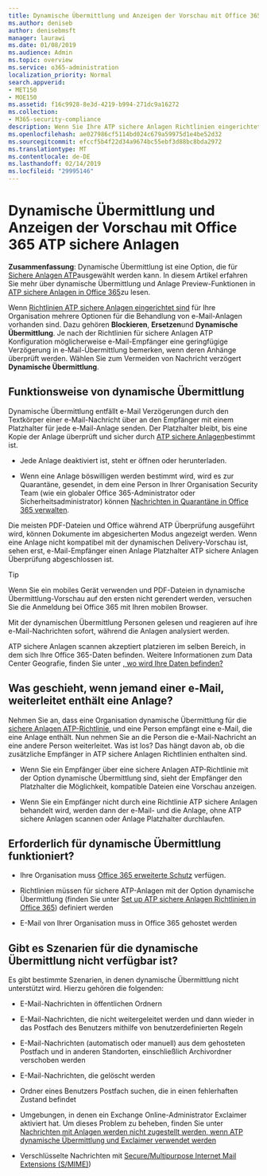 ```yaml
---
title: Dynamische Übermittlung und Anzeigen der Vorschau mit Office 365 ATP sichere Anlagen
ms.author: deniseb
author: denisebmsft
manager: laurawi
ms.date: 01/08/2019
ms.audience: Admin
ms.topic: overview
ms.service: o365-administration
localization_priority: Normal
search.appverid:
- MET150
- MOE150
ms.assetid: f16c9928-8e3d-4219-b994-271dc9a16272
ms.collection:
- M365-security-compliance
description: Wenn Sie Ihre ATP sichere Anlagen Richtlinien eingerichtet haben, wählen Sie dynamische Übermittlung Nachricht Verzögerungen bei der vermieden, und aktivieren Personen für die Vorschau von Anlagen, die gescannt werden.
ms.openlocfilehash: ae027986cf5114bd024c679a59975d1e4be52d32
ms.sourcegitcommit: efccf5b4f22d34a9674bc55ebf3d88bc8bda2972
ms.translationtype: MT
ms.contentlocale: de-DE
ms.lasthandoff: 02/14/2019
ms.locfileid: "29995146"
---
```

# <a name="dynamic-delivery-and-previewing-with-office-365-atp-safe-attachments"></a>Dynamische Übermittlung und Anzeigen der Vorschau mit Office 365 ATP sichere Anlagen

**Zusammenfassung**: Dynamische Übermittlung ist eine Option, die für [Sichere Anlagen ATP](atp-safe-attachments.md)ausgewählt werden kann. In diesem Artikel erfahren Sie mehr über dynamische Übermittlung und Anlage Preview-Funktionen in [ATP sichere Anlagen in Office 365](atp-safe-attachments.md)zu lesen.

Wenn [Richtlinien ATP sichere Anlagen eingerichtet sind](set-up-atp-safe-attachments-policies.md) für Ihre Organisation mehrere Optionen für die Behandlung von e-Mail-Anlagen vorhanden sind. Dazu gehören **Blockieren**, **Ersetzen**und **Dynamische Übermittlung**. Je nach der Richtlinien für sichere Anlagen ATP Konfiguration möglicherweise e-Mail-Empfänger eine geringfügige Verzögerung in e-Mail-Übermittlung bemerken, wenn deren Anhänge überprüft werden. Wählen Sie zum Vermeiden von Nachricht verzögert **Dynamische Übermittlung**.
  
## <a name="how-dynamic-delivery-works"></a>Funktionsweise von dynamische Übermittlung
  
Dynamische Übermittlung entfällt e-Mail Verzögerungen durch den Textkörper einer e-Mail-Nachricht über an den Empfänger mit einem Platzhalter für jede e-Mail-Anlage senden. Der Platzhalter bleibt, bis eine Kopie der Anlage überprüft und sicher durch [ATP sichere Anlagen](atp-safe-attachments.md)bestimmt ist. 

- Jede Anlage deaktiviert ist, steht er öffnen oder herunterladen. 

- Wenn eine Anlage böswilligen werden bestimmt wird, wird es zur Quarantäne, gesendet, in dem eine Person in Ihrer Organisation Security Team (wie ein globaler Office 365-Administrator oder Sicherheitsadministrator) können [Nachrichten in Quarantäne in Office 365 verwalten](manage-quarantined-messages-and-files.md).

Die meisten PDF-Dateien und Office während ATP Überprüfung ausgeführt wird, können Dokumente im abgesicherten Modus angezeigt werden. Wenn eine Anlage nicht kompatibel mit der dynamischen Delivery-Vorschau ist, sehen erst, e-Mail-Empfänger einen Anlage Platzhalter ATP sichere Anlagen Überprüfung abgeschlossen ist.

> [!TIP]
> Wenn Sie ein mobiles Gerät verwenden und PDF-Dateien in dynamische Übermittlung-Vorschau auf den ersten nicht gerendert werden, versuchen Sie die Anmeldung bei Office 365 mit Ihren mobilen Browser.

Mit der dynamischen Übermittlung Personen gelesen und reagieren auf ihre e-Mail-Nachrichten sofort, während die Anlagen analysiert werden. 

ATP sichere Anlagen scannen akzeptiert platzieren im selben Bereich, in dem sich Ihre Office 365-Daten befinden. Weitere Informationen zum Data Center Geografie, finden Sie unter [, wo wird Ihre Daten befinden?](https://products.office.com/where-is-your-data-located?geo=All) 
  
## <a name="what-happens-when-someone-forwards-an-email-that-contains-an-attachment"></a>Was geschieht, wenn jemand einer e-Mail, weiterleitet enthält eine Anlage?

Nehmen Sie an, dass eine Organisation dynamische Übermittlung für die [sichere Anlagen ATP-Richtlinie](set-up-atp-safe-attachments-policies.md), und eine Person empfängt eine e-Mail, die eine Anlage enthält. Nun nehmen Sie an die Person die e-Mail-Nachricht an eine andere Person weiterleitet. Was ist los? Das hängt davon ab, ob die zusätzliche Empfänger in ATP sichere Anlagen Richtlinien enthalten sind.
  
- Wenn Sie ein Empfänger über eine sichere Anlagen ATP-Richtlinie mit der Option dynamische Übermittlung sind, sieht der Empfänger den Platzhalter die Möglichkeit, kompatible Dateien eine Vorschau anzeigen.
    
- Wenn Sie ein Empfänger nicht durch eine Richtlinie ATP sichere Anlagen behandelt wird, werden dann der e-Mail- und die Anlage, ohne ATP sichere Anlagen scannen oder Anlage Platzhalter durchlaufen.
    
## <a name="whats-required-for-dynamic-delivery-to-work"></a>Erforderlich für dynamische Übermittlung funktioniert?

- Ihre Organisation muss [Office 365 erweiterte Schutz](office-365-atp.md) verfügen.
    
- Richtlinien müssen für sichere ATP-Anlagen mit der Option dynamische Übermittlung (finden Sie unter [Set up ATP sichere Anlagen Richtlinien in Office 365](set-up-atp-safe-attachments-policies.md)) definiert werden
    
- E-Mail von Ihrer Organisation muss in Office 365 gehostet werden
    
## <a name="are-there-scenarios-for-which-dynamic-delivery-is-not-available"></a>Gibt es Szenarien für die dynamische Übermittlung nicht verfügbar ist?

Es gibt bestimmte Szenarien, in denen dynamische Übermittlung nicht unterstützt wird. Hierzu gehören die folgenden:
  
- E-Mail-Nachrichten in öffentlichen Ordnern
    
- E-Mail-Nachrichten, die nicht weitergeleitet werden und dann wieder in das Postfach des Benutzers mithilfe von benutzerdefinierten Regeln
    
- E-Mail-Nachrichten (automatisch oder manuell) aus dem gehosteten Postfach und in anderen Standorten, einschließlich Archivordner verschoben werden
    
- E-Mail-Nachrichten, die gelöscht werden
    
- Ordner eines Benutzers Postfach suchen, die in einen fehlerhaften Zustand befindet
    
- Umgebungen, in denen ein Exchange Online-Administrator Exclaimer aktiviert hat. Um dieses Problem zu beheben, finden Sie unter [Nachrichten mit Anlagen werden nicht zugestellt werden, wenn ATP dynamische Übermittlung und Exclaimer verwendet werden](https://support.microsoft.com/help/4014438/messages-with-attachments-are-not-delivered-when-atp-dynamic-delivery)

- Verschlüsselte Nachrichten mit [Secure/Multipurpose Internet Mail Extensions (S/MIME)](s-mime-for-message-signing-and-encryption.md))

